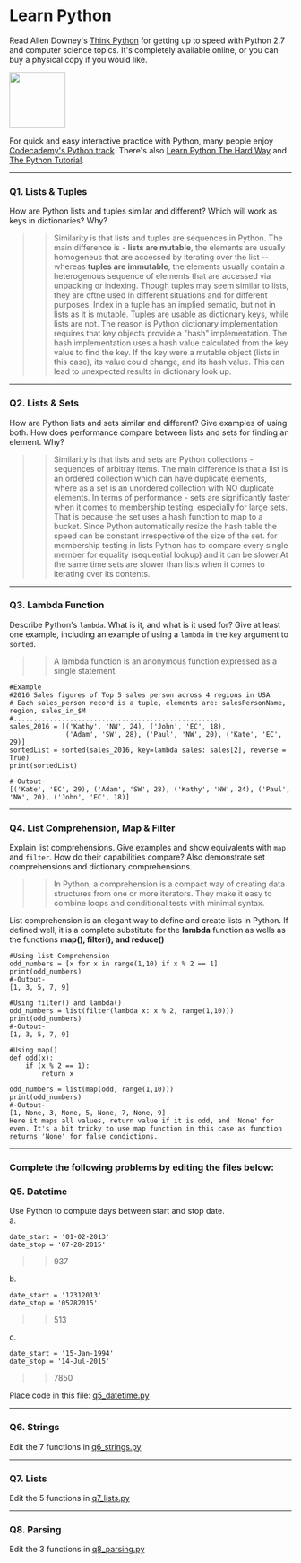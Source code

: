 # Learn Python

Read Allen Downey's [Think Python](http://www.greenteapress.com/thinkpython/) for getting up to speed with Python 2.7 and computer science topics. It's completely available online, or you can buy a physical copy if you would like.

<a href="http://www.greenteapress.com/thinkpython/"><img src="img/think_python.png" style="width: 100px;" target="_blank"></a>

For quick and easy interactive practice with Python, many people enjoy [Codecademy's Python track](http://www.codecademy.com/en/tracks/python). There's also [Learn Python The Hard Way](http://learnpythonthehardway.org/book/) and [The Python Tutorial](https://docs.python.org/2/tutorial/).

---

### Q1. Lists &amp; Tuples

How are Python lists and tuples similar and different? Which will work as keys in dictionaries? Why?

>> Similarity is that lists and tuples are sequences in Python. The main difference is - **lists are mutable**, the elements are usually homogeneus that are accessed by iterating over the list -- whereas **tuples are immutable**, the elements usually contain a heterogenous sequence of elements that are accessed via unpacking or indexing. Though tuples may seem similar to lists, they are oftne used in different situations and for different purposes. Index in a tuple has an implied sematic, but not in lists as it is mutable. Tuples are usable as dictionary keys, while lists are not. The reason is Python dictionary implementation requires that key objects provide a "hash" implementation. The hash implementation uses a hash value calculated from the key value to find the key. If the key were a mutable object (lists in this case), its value could change, and its hash value. This can lead to unexpected results in dictionary look up. 
---

### Q2. Lists &amp; Sets

How are Python lists and sets similar and different? Give examples of using both. How does performance compare between lists and sets for finding an element. Why?

>> Similarity is that lists and sets are Python collections - sequences of arbitray items. The main difference is that a list is an ordered collection which can have duplicate elements, where as a set is an unordered collection with NO duplicate elements. In terms of performance - sets are significantly faster when it comes to membership testing, especially for large sets. That is because the set uses a hash function to map to a bucket. Since Python automatically resize the hash table the speed can be constant irrespective of the size of the set. for membership testing in lists Python has to compare every single member for equality (sequential lookup) and it can be slower.At the same time sets are slower than lists when it comes to iterating over its contents.

---

### Q3. Lambda Function

Describe Python's `lambda`. What is it, and what is it used for? Give at least one example, including an example of using a `lambda` in the `key` argument to `sorted`.

>> A lambda function is an anonymous function expressed as a single statement.

```
#Example
#2016 Sales figures of Top 5 sales person across 4 regions in USA 
# Each sales_person record is a tuple, elements are: salesPersonName, region, sales_in_$M
#...................................................
sales_2016 = [('Kathy', 'NW', 24), ('John', 'EC', 18), 
              ('Adam', 'SW', 28), ('Paul', 'NW', 20), ('Kate', 'EC', 29)]
sortedList = sorted(sales_2016, key=lambda sales: sales[2], reverse = True)
print(sortedList)

#-Outout-
[('Kate', 'EC', 29), ('Adam', 'SW', 28), ('Kathy', 'NW', 24), ('Paul', 'NW', 20), ('John', 'EC', 18)]

```



---

### Q4. List Comprehension, Map &amp; Filter

Explain list comprehensions. Give examples and show equivalents with `map` and `filter`. How do their capabilities compare? Also demonstrate set comprehensions and dictionary comprehensions.

>> In Python, a comprehension is a compact way of creating data structures from one or more iterators. They make it easy to combine loops and conditional tests with minimal syntax.

List comprehension is an elegant way to define and create lists in Python. If defined well, it is a complete substitute for the **lambda** function as wells as the functions **map(), filter(), and reduce()**
```
#Using list Comprehension
odd_numbers = [x for x in range(1,10) if x % 2 == 1]
print(odd_numbers)
#-Outout-
[1, 3, 5, 7, 9]

#Using filter() and lambda()
odd_numbers = list(filter(lambda x: x % 2, range(1,10)))
print(odd_numbers)
#-Outout-
[1, 3, 5, 7, 9]

#Using map()
def odd(x):
    if (x % 2 == 1):
        return x
        
odd_numbers = list(map(odd, range(1,10)))
print(odd_numbers)
#-Outout-
[1, None, 3, None, 5, None, 7, None, 9]
Here it maps all values, return value if it is odd, and 'None' for even. It's a bit tricky to use map function in this case as function returns 'None' for false condictions.
```
---

### Complete the following problems by editing the files below:

### Q5. Datetime
Use Python to compute days between start and stop date.   
a.  

```
date_start = '01-02-2013'    
date_stop = '07-28-2015'
```

>> 937

b.  
```
date_start = '12312013'  
date_stop = '05282015'  
```

>> 513

c.  
```
date_start = '15-Jan-1994'      
date_stop = '14-Jul-2015'  
```

>> 7850

Place code in this file: [q5_datetime.py](python/q5_datetime.py)

---

### Q6. Strings
Edit the 7 functions in [q6_strings.py](python/q6_strings.py)

---

### Q7. Lists
Edit the 5 functions in [q7_lists.py](python/q7_lists.py)

---

### Q8. Parsing
Edit the 3 functions in [q8_parsing.py](python/q8_parsing.py)






